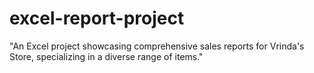 # excel-report-project
"An Excel project showcasing comprehensive sales reports for Vrinda's Store, specializing in a diverse range of items."
